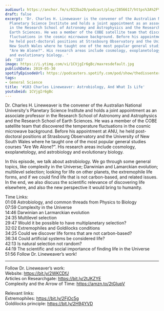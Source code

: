 ```yaml
---
audiourl: https://anchor.fm/s/822ba20/podcast/play/2856617/https%3A%2F%2Fd3ctxlq1ktw2nl.cloudfront.net%2Fproduction%2F2019-3-6%2F12454410-44100-2-cd3093914a5cf.m4a
draft: false
excerpt: 'Dr. Charles H. Lineweaver is the convener of the Australian National University''s
  Planetary Science Institute and holds a joint appointment as an associate professor
  in the Research School of Astronomy and Astrophysics and the Research School of
  Earth Sciences. He was a member of the COBE satellite team that discovered the temperature
  fluctuations in the cosmic microwave background. Before his appointment at ANU,
  he held post-doctoral positions at Strasbourg Observatory and the University of
  New South Wales where he taught one of the most popular general studies courses
  "Are We Alone?". His research areas include cosmology, exoplanetology, and astrobiology
  and evolutionary biology. '
id: '183'
image: https://i.ytimg.com/vi/1CVjgIr6gBc/maxresdefault.jpg
publishDate: 2019-05-30
spotifyEpisodeUrl: https://podcasters.spotify.com/pod/show/thedissenter/episodes/183-Charles-Lineweaver-Astrobiology--And-What-Is-Life-e3lm79
tags:
- General Science
title: '#183 Charles Lineweaver: Astrobiology, And What Is Life'
youtubeid: 1CVjgIr6gBc
---
```

<div class="timelinks">

Dr. Charles H. Lineweaver is the convener of the Australian National University's Planetary Science Institute and holds a joint appointment as an associate professor in the Research School of Astronomy and Astrophysics and the Research School of Earth Sciences. He was a member of the COBE satellite team that discovered the temperature fluctuations in the cosmic microwave background. Before his appointment at ANU, he held post-doctoral positions at Strasbourg Observatory and the University of New South Wales where he taught one of the most popular general studies courses "Are We Alone?". His research areas include cosmology, exoplanetology, and astrobiology and evolutionary biology. 

In this episode, we talk about astrobiology. We go through some general topics, like complexity in the Universe; Darwinian and Lamarckian evolution; multilevel selection; looking for life on other planets, the extremophile life forms, and if we could find life that is not carbon-based, and related issues. In the end, we also discuss the scientific relevance of discovering life elsewhere, and also the new perspective it would bring to humanity.

Time Links:  
<time>01:08</time> Astrobiology, and common threads from Physics to Biology  
<time>07:59</time> Complexity in the Universe                                        
<time>14:46</time> Darwinian an Larmarckian evolution                                      
<time>24:35</time> Multilevel selection                                         
<time>29:47</time> Would it be possible to have multiplanetary selection?                                   
<time>32:02</time> Extremophiles and Goldilocks conditions                             
<time>34:25</time> Could we discover life forms that are not carbon-based?                      
<time>36:34</time> Could artificial systems be considered life?            
<time>42:13</time> Is natural selection not random?      
<time>44:19</time> The scientific and social importance of finding life in the Universe  
<time>51:56</time> Follow Dr. Lineweaver’s work!

---

Follow Dr. Lineweaver’s work:  
Website: https://bit.ly/2WKCDfJ  
Articles on Researchgate: https://bit.ly/2tJKZYE  
Complexity and the Arrow of Time: https://amzn.to/2tGIupV

Relevant links:  
Extremophiles: https://bit.ly/2FjOc5g  
Goldilocks principle: https://bit.ly/2H94YVD
</div>

